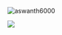
<p align="left"> <img src="https://komarev.com/ghpvc/?username=aswanth6000&label=Profile%20views&color=0e75b6&style=flat" alt="aswanth6000" /> </p>
   <img src="https://readme-typing-svg.herokuapp.com/?font=Righteous&size=35&center=true&vCenter=true&width=500&height=70&duration=4000&lines=Hi+There!%F0%9F%91%8B;I'm+Aswanth+Alakkadan!;A+Software+Engineer!;I+love+building+things+%F0%9F%A7%91%E2%80%8D%F0%9F%92%BB" />
